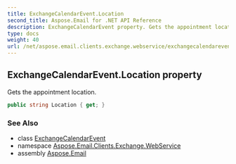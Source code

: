 ```yaml
---
title: ExchangeCalendarEvent.Location
second_title: Aspose.Email for .NET API Reference
description: ExchangeCalendarEvent property. Gets the appointment location
type: docs
weight: 40
url: /net/aspose.email.clients.exchange.webservice/exchangecalendarevent/location/
---
```

## ExchangeCalendarEvent.Location property

Gets the appointment location.

```csharp
public string Location { get; }
```

### See Also

* class [ExchangeCalendarEvent](../)
* namespace [Aspose.Email.Clients.Exchange.WebService](../../exchangecalendarevent/)
* assembly [Aspose.Email](../../../)



